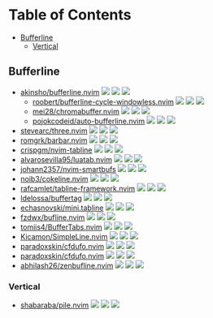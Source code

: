 # Table of Contents

<!-- toc -->

- [Bufferline](#bufferline)
  * [Vertical](#vertical)

<!-- tocstop -->

## Bufferline

- [akinsho/bufferline.nvim](https://github.com/akinsho/bufferline.nvim) ![](https://img.shields.io/github/stars/akinsho/bufferline.nvim) ![](https://img.shields.io/github/last-commit/akinsho/bufferline.nvim) ![](https://img.shields.io/github/commit-activity/y/akinsho/bufferline.nvim)
  - [roobert/bufferline-cycle-windowless.nvim](https://github.com/roobert/bufferline-cycle-windowless.nvim) ![](https://img.shields.io/github/stars/roobert/bufferline-cycle-windowless.nvim) ![](https://img.shields.io/github/last-commit/roobert/bufferline-cycle-windowless.nvim) ![](https://img.shields.io/github/commit-activity/y/roobert/bufferline-cycle-windowless.nvim)
  - [mei28/chromabuffer.nvim](https://github.com/mei28/chromabuffer.nvim) ![](https://img.shields.io/github/stars/mei28/chromabuffer.nvim) ![](https://img.shields.io/github/last-commit/mei28/chromabuffer.nvim) ![](https://img.shields.io/github/commit-activity/y/mei28/chromabuffer.nvim)
  - [pojokcodeid/auto-bufferline.nvim](https://github.com/pojokcodeid/auto-bufferline.nvim) ![](https://img.shields.io/github/stars/pojokcodeid/auto-bufferline.nvim) ![](https://img.shields.io/github/last-commit/pojokcodeid/auto-bufferline.nvim) ![](https://img.shields.io/github/commit-activity/y/pojokcodeid/auto-bufferline.nvim)
- [stevearc/three.nvim](https://github.com/stevearc/three.nvim) ![](https://img.shields.io/github/stars/stevearc/three.nvim) ![](https://img.shields.io/github/last-commit/stevearc/three.nvim) ![](https://img.shields.io/github/commit-activity/y/stevearc/three.nvim)
- [romgrk/barbar.nvim](https://github.com/romgrk/barbar.nvim) ![](https://img.shields.io/github/stars/romgrk/barbar.nvim) ![](https://img.shields.io/github/last-commit/romgrk/barbar.nvim) ![](https://img.shields.io/github/commit-activity/y/romgrk/barbar.nvim)
- [crispgm/nvim-tabline](https://github.com/crispgm/nvim-tabline) ![](https://img.shields.io/github/stars/crispgm/nvim-tabline) ![](https://img.shields.io/github/last-commit/crispgm/nvim-tabline) ![](https://img.shields.io/github/commit-activity/y/crispgm/nvim-tabline)
- [alvarosevilla95/luatab.nvim](https://github.com/alvarosevilla95/luatab.nvim) ![](https://img.shields.io/github/stars/alvarosevilla95/luatab.nvim) ![](https://img.shields.io/github/last-commit/alvarosevilla95/luatab.nvim) ![](https://img.shields.io/github/commit-activity/y/alvarosevilla95/luatab.nvim)
- [johann2357/nvim-smartbufs](https://github.com/johann2357/nvim-smartbufs) ![](https://img.shields.io/github/stars/johann2357/nvim-smartbufs) ![](https://img.shields.io/github/last-commit/johann2357/nvim-smartbufs) ![](https://img.shields.io/github/commit-activity/y/johann2357/nvim-smartbufs)
- [noib3/cokeline.nvim](https://github.com/noib3/cokeline.nvim) ![](https://img.shields.io/github/stars/noib3/cokeline.nvim) ![](https://img.shields.io/github/last-commit/noib3/cokeline.nvim) ![](https://img.shields.io/github/commit-activity/y/noib3/cokeline.nvim)
- [rafcamlet/tabline-framework.nvim](https://github.com/rafcamlet/tabline-framework.nvim) ![](https://img.shields.io/github/stars/rafcamlet/tabline-framework.nvim) ![](https://img.shields.io/github/last-commit/rafcamlet/tabline-framework.nvim) ![](https://img.shields.io/github/commit-activity/y/rafcamlet/tabline-framework.nvim)
- [ldelossa/buffertag](https://github.com/ldelossa/buffertag) ![](https://img.shields.io/github/stars/ldelossa/buffertag) ![](https://img.shields.io/github/last-commit/ldelossa/buffertag) ![](https://img.shields.io/github/commit-activity/y/ldelossa/buffertag)
- [echasnovski/mini.tabline](https://github.com/echasnovski/mini.tabline) ![](https://img.shields.io/github/stars/echasnovski/mini.tabline) ![](https://img.shields.io/github/last-commit/echasnovski/mini.tabline) ![](https://img.shields.io/github/commit-activity/y/echasnovski/mini.tabline)
- [fzdwx/bufline.nvim](https://github.com/fzdwx/bufline.nvim) ![](https://img.shields.io/github/stars/fzdwx/bufline.nvim) ![](https://img.shields.io/github/last-commit/fzdwx/bufline.nvim) ![](https://img.shields.io/github/commit-activity/y/fzdwx/bufline.nvim)
- [tomiis4/BufferTabs.nvim](https://github.com/tomiis4/BufferTabs.nvim) ![](https://img.shields.io/github/stars/tomiis4/BufferTabs.nvim) ![](https://img.shields.io/github/last-commit/tomiis4/BufferTabs.nvim) ![](https://img.shields.io/github/commit-activity/y/tomiis4/BufferTabs.nvim)
- [Kicamon/SimpleLine.nvim](https://github.com/Kicamon/SimpleLine.nvim) ![](https://img.shields.io/github/stars/Kicamon/SimpleLine.nvim) ![](https://img.shields.io/github/last-commit/Kicamon/SimpleLine.nvim) ![](https://img.shields.io/github/commit-activity/y/Kicamon/SimpleLine.nvim)
- [paradoxskin/cfdufo.nvim](https://github.com/paradoxskin/cfdufo.nvim) ![](https://img.shields.io/github/stars/paradoxskin/cfdufo.nvim) ![](https://img.shields.io/github/last-commit/paradoxskin/cfdufo.nvim) ![](https://img.shields.io/github/commit-activity/y/paradoxskin/cfdufo.nvim)
- [paradoxskin/cfdufo.nvim](https://github.com/paradoxskin/cfdufo.nvim) ![](https://img.shields.io/github/stars/paradoxskin/cfdufo.nvim) ![](https://img.shields.io/github/last-commit/paradoxskin/cfdufo.nvim) ![](https://img.shields.io/github/commit-activity/y/paradoxskin/cfdufo.nvim)
- [abhilash26/zenbufline.nvim](https://github.com/abhilash26/zenbufline.nvim) ![](https://img.shields.io/github/stars/abhilash26/zenbufline.nvim) ![](https://img.shields.io/github/last-commit/abhilash26/zenbufline.nvim) ![](https://img.shields.io/github/commit-activity/y/abhilash26/zenbufline.nvim)

### Vertical

- [shabaraba/pile.nvim](https://github.com/shabaraba/pile.nvim) ![](https://img.shields.io/github/stars/shabaraba/pile.nvim) ![](https://img.shields.io/github/last-commit/shabaraba/pile.nvim) ![](https://img.shields.io/github/commit-activity/y/shabaraba/pile.nvim)
